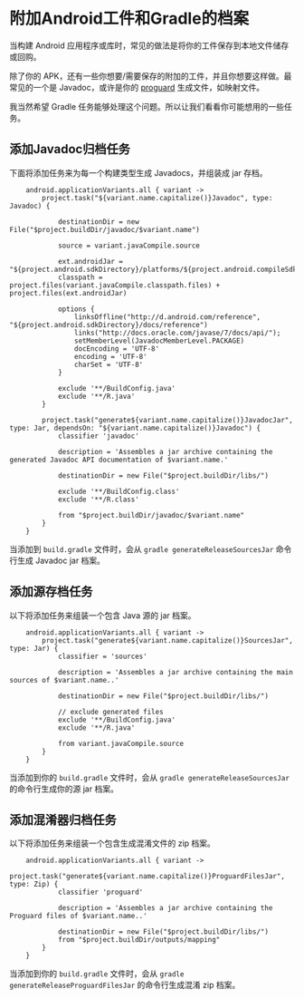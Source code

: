 # 附加Android工件和Gradle的档案 

当构建 Android 应用程序或库时，常见的做法是将你的工件保存到本地文件储存或回购。 

除了你的 APK，还有一些你想要/需要保存的附加的工件，并且你想要这样做。最常见的一个是 Javadoc，或许是你的 [proguard](http://proguard.sourceforge.net/) 生成文件，如映射文件。 

我当然希望 Gradle 任务能够处理这个问题。所以让我们看看你可能想用的一些任务。 

## 添加Javadoc归档任务 

下面将添加任务来为每一个构建类型生成 Javadocs，并组装成 jar 存档。

```
    android.applicationVariants.all { variant ->
    	project.task("${variant.name.capitalize()}Javadoc", type: Javadoc) {

        	destinationDir = new File("$project.buildDir/javadoc/$variant.name")

        	source = variant.javaCompile.source

        	ext.androidJar = "${project.android.sdkDirectory}/platforms/${project.android.compileSdkVersion}/android.jar"
        	classpath = project.files(variant.javaCompile.classpath.files) + project.files(ext.androidJar)

        	options {
            	linksOffline("http://d.android.com/reference", "${project.android.sdkDirectory}/docs/reference")
            	links("http://docs.oracle.com/javase/7/docs/api/");
            	setMemberLevel(JavadocMemberLevel.PACKAGE)
            	docEncoding = 'UTF-8'
            	encoding = 'UTF-8'
            	charSet = 'UTF-8'
        	}

        	exclude '**/BuildConfig.java'
        	exclude '**/R.java'
    	}

    	project.task("generate${variant.name.capitalize()}JavadocJar", type: Jar, dependsOn: "${variant.name.capitalize()}Javadoc") {
        	classifier 'javadoc'

        	description = 'Assembles a jar archive containing the generated Javadoc API documentation of $variant.name.'

        	destinationDir = new File("$project.buildDir/libs/")

        	exclude '**/BuildConfig.class'
        	exclude '**/R.class'

        	from "$project.buildDir/javadoc/$variant.name"
    	}
    } 
```

当添加到 `build.gradle` 文件时，会从 `gradle generateReleaseSourcesJar` 命令行生成 Javadoc jar 档案。 

## 添加源存档任务 

以下将添加任务来组装一个包含 Java 源的 jar 档案。

```
    android.applicationVariants.all { variant ->
    	project.task("generate${variant.name.capitalize()}SourcesJar", type: Jar) {
        	classifier = 'sources'

        	description = 'Assembles a jar archive containing the main sources of $variant.name..'

       		destinationDir = new File("$project.buildDir/libs/")

        	// exclude generated files
        	exclude '**/BuildConfig.java'
        	exclude '**/R.java'

        	from variant.javaCompile.source
    	}
    } 
```

当添加到你的 `build.gradle` 文件时，会从 `gradle generateReleaseSourcesJar` 的命令行生成你的源 jar 档案。 

## 添加混淆器归档任务 

以下将添加任务来组装一个包含生成混淆文件的 zip 档案。

```
    android.applicationVariants.all { variant ->
    	project.task("generate${variant.name.capitalize()}ProguardFilesJar", type: Zip) {
        	classifier 'proguard'
        
        	description = 'Assembles a jar archive containing the Proguard files of $variant.name..'
        
        	destinationDir = new File("$project.buildDir/libs/")
        	from "$project.buildDir/outputs/mapping"
    	}     
    }
```

当添加到你的 `build.gradle` 文件时，会从 `gradle generateReleaseProguardFilesJar` 的命令行生成混淆 zip 档案。
